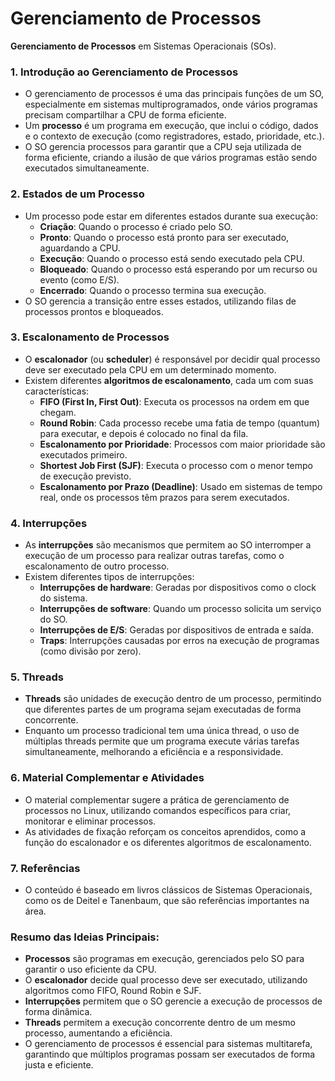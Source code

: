# Gerenciamento de Processos

**Gerenciamento de Processos** em Sistemas Operacionais (SOs).

### 1. **Introdução ao Gerenciamento de Processos**
   - O gerenciamento de processos é uma das principais funções de um SO, especialmente em sistemas multiprogramados, onde vários programas precisam compartilhar a CPU de forma eficiente.
   - Um **processo** é um programa em execução, que inclui o código, dados e o contexto de execução (como registradores, estado, prioridade, etc.).
   - O SO gerencia processos para garantir que a CPU seja utilizada de forma eficiente, criando a ilusão de que vários programas estão sendo executados simultaneamente.

### 2. **Estados de um Processo**
   - Um processo pode estar em diferentes estados durante sua execução:
     - **Criação**: Quando o processo é criado pelo SO.
     - **Pronto**: Quando o processo está pronto para ser executado, aguardando a CPU.
     - **Execução**: Quando o processo está sendo executado pela CPU.
     - **Bloqueado**: Quando o processo está esperando por um recurso ou evento (como E/S).
     - **Encerrado**: Quando o processo termina sua execução.
   - O SO gerencia a transição entre esses estados, utilizando filas de processos prontos e bloqueados.

### 3. **Escalonamento de Processos**
   - O **escalonador** (ou **scheduler**) é responsável por decidir qual processo deve ser executado pela CPU em um determinado momento.
   - Existem diferentes **algoritmos de escalonamento**, cada um com suas características:
     - **FIFO (First In, First Out)**: Executa os processos na ordem em que chegam.
     - **Round Robin**: Cada processo recebe uma fatia de tempo (quantum) para executar, e depois é colocado no final da fila.
     - **Escalonamento por Prioridade**: Processos com maior prioridade são executados primeiro.
     - **Shortest Job First (SJF)**: Executa o processo com o menor tempo de execução previsto.
     - **Escalonamento por Prazo (Deadline)**: Usado em sistemas de tempo real, onde os processos têm prazos para serem executados.

### 4. **Interrupções**
   - As **interrupções** são mecanismos que permitem ao SO interromper a execução de um processo para realizar outras tarefas, como o escalonamento de outro processo.
   - Existem diferentes tipos de interrupções:
     - **Interrupções de hardware**: Geradas por dispositivos como o clock do sistema.
     - **Interrupções de software**: Quando um processo solicita um serviço do SO.
     - **Interrupções de E/S**: Geradas por dispositivos de entrada e saída.
     - **Traps**: Interrupções causadas por erros na execução de programas (como divisão por zero).

### 5. **Threads**
   - **Threads** são unidades de execução dentro de um processo, permitindo que diferentes partes de um programa sejam executadas de forma concorrente.
   - Enquanto um processo tradicional tem uma única thread, o uso de múltiplas threads permite que um programa execute várias tarefas simultaneamente, melhorando a eficiência e a responsividade.

### 6. **Material Complementar e Atividades**
   - O material complementar sugere a prática de gerenciamento de processos no Linux, utilizando comandos específicos para criar, monitorar e eliminar processos.
   - As atividades de fixação reforçam os conceitos aprendidos, como a função do escalonador e os diferentes algoritmos de escalonamento.

### 7. **Referências**
   - O conteúdo é baseado em livros clássicos de Sistemas Operacionais, como os de Deitel e Tanenbaum, que são referências importantes na área.

### Resumo das Ideias Principais:
   - **Processos** são programas em execução, gerenciados pelo SO para garantir o uso eficiente da CPU.
   - O **escalonador** decide qual processo deve ser executado, utilizando algoritmos como FIFO, Round Robin e SJF.
   - **Interrupções** permitem que o SO gerencie a execução de processos de forma dinâmica.
   - **Threads** permitem a execução concorrente dentro de um mesmo processo, aumentando a eficiência.
   - O gerenciamento de processos é essencial para sistemas multitarefa, garantindo que múltiplos programas possam ser executados de forma justa e eficiente.

